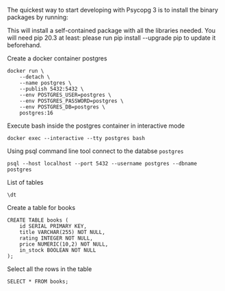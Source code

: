 
<!-- --publish 5050:5050
```
docker run --detach --name pgadmin --network host thajeztah/pgadmin4
``` -->

The quickest way to start developing with Psycopg 3 is to install the binary packages by running:

This will install a self-contained package with all the libraries needed. You will need pip 20.3 at least: please run pip install --upgrade pip to update it beforehand.



Create a docker container postgres
```
docker run \
    --detach \
    --name postgres \
    --publish 5432:5432 \
    --env POSTGRES_USER=postgres \
    --env POSTGRES_PASSWORD=postgres \
    --env POSTGRES_DB=postgres \
    postgres:16
```

Execute bash inside the postgres container in interactive mode
```
docker exec --interactive --tty postgres bash
```

Using psql command line tool connect to the databse `postgres`
```
psql --host localhost --port 5432 --username postgres --dbname postgres
```

List of tables
```
\dt
```

Create a table for books
```
CREATE TABLE books (
    id SERIAL PRIMARY KEY,
    title VARCHAR(255) NOT NULL,
    rating INTEGER NOT NULL,
    price NUMERIC(10,2) NOT NULL,
    in_stock BOOLEAN NOT NULL
);
```

Select all the rows in the table
```
SELECT * FROM books;
```
